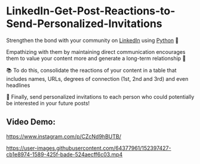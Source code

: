 # LinkedIn-Get-Post-Reactions-to-Send-Personalized-Invitations

Strengthen the bond with your community on [LinkedIn](https://www.linkedin.com/) using [Python](https://www.python.org/) 🐍

Empathizing with them by maintaining direct communication encourages them to value your content more and generate a long-term relationship 🙌

📚 To do this, consolidate the reactions of your content in a table that includes names, URLs, degrees of connection (1st, 2nd and 3rd) and even headlines

📩 Finally, send personalized invitations to each person who could potentially be interested in your future posts!

## Video Demo:

https://www.instagram.com/p/CZcNd9hBUTB/

https://user-images.githubusercontent.com/64377961/152397427-cb1e8974-1589-425f-bade-524aecff6c03.mp4

